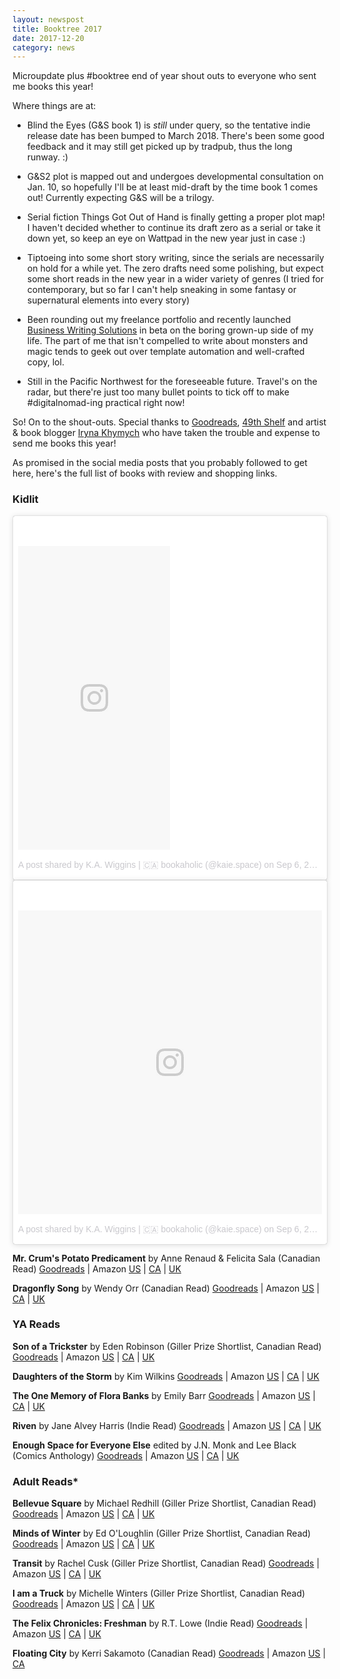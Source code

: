 ```yaml
---
layout: newspost
title: Booktree 2017
date: 2017-12-20
category: news
---
```


Microupdate plus #booktree end of year shout outs to everyone who sent me books this year!

Where things are at: 

- Blind the Eyes (G&S book 1) is *still* under query, so the tentative indie release date has been bumped to March 2018. There's been some good feedback and it may still get picked up by tradpub, thus the long runway. :)

- G&S2 plot is mapped out and undergoes developmental consultation on Jan. 10, so hopefully I'll be at least mid-draft by the time book 1 comes out! Currently expecting G&S will be a trilogy.

- Serial fiction Things Got Out of Hand is finally getting a proper plot map! I haven't decided whether to continue its draft zero as a serial or take it down yet, so keep an eye on Wattpad in the new year just in case :)

- Tiptoeing into some short story writing, since the serials are necessarily on hold for a while yet. The zero drafts need some polishing, but expect some short reads in the new year in a wider variety of genres (I tried for contemporary, but so far I can't help sneaking in some fantasy or supernatural elements into every story)

- Been rounding out my freelance portfolio and recently launched [Business Writing Solutions](http://www.businesswriting.solutions) in beta on the boring grown-up side of my life. The part of me that isn't compelled to write about monsters and magic tends to geek out over template automation and well-crafted copy, lol.

- Still in the Pacific Northwest for the foreseeable future. Travel's on the radar, but there're just too many bullet points to tick off to make #digitalnomad-ing practical right now!

So! On to the shout-outs. Special thanks to [Goodreads](https://www.goodreads.com/giveaway), [49th Shelf](https://49thshelf.com) and artist & book blogger [Iryna Khymych](https://twitter.com/IrynaKhymych) who have taken the trouble and expense to send me books this year!

As promised in the social media posts that you probably followed to get here, here's the full list of books with review and shopping links.

### Kidlit

<blockquote class="instagram-media" data-instgrm-permalink="https://www.instagram.com/p/BYtiR0jFFLN/" data-instgrm-version="8" style=" background:#FFF; border:0; border-radius:3px; box-shadow:0 0 1px 0 rgba(0,0,0,0.5),0 1px 10px 0 rgba(0,0,0,0.15); margin: 1px; max-width:658px; padding:0; width:99.375%; width:-webkit-calc(100% - 2px); width:calc(100% - 2px);"><div style="padding:8px;"> <div style=" background:#F8F8F8; line-height:0; margin-top:40px; padding:50.0% 0; text-align:center; width:50%;"> <div style=" background:url(data:image/png;base64,iVBORw0KGgoAAAANSUhEUgAAACwAAAAsCAMAAAApWqozAAAABGdBTUEAALGPC/xhBQAAAAFzUkdCAK7OHOkAAAAMUExURczMzPf399fX1+bm5mzY9AMAAADiSURBVDjLvZXbEsMgCES5/P8/t9FuRVCRmU73JWlzosgSIIZURCjo/ad+EQJJB4Hv8BFt+IDpQoCx1wjOSBFhh2XssxEIYn3ulI/6MNReE07UIWJEv8UEOWDS88LY97kqyTliJKKtuYBbruAyVh5wOHiXmpi5we58Ek028czwyuQdLKPG1Bkb4NnM+VeAnfHqn1k4+GPT6uGQcvu2h2OVuIf/gWUFyy8OWEpdyZSa3aVCqpVoVvzZZ2VTnn2wU8qzVjDDetO90GSy9mVLqtgYSy231MxrY6I2gGqjrTY0L8fxCxfCBbhWrsYYAAAAAElFTkSuQmCC); display:block; height:44px; margin:0 auto -44px; position:relative; top:-22px; width:44px;"></div></div><p style=" color:#c9c8cd; font-family:Arial,sans-serif; font-size:14px; line-height:17px; margin-bottom:0; margin-top:8px; overflow:hidden; padding:8px 0 7px; text-align:center; text-overflow:ellipsis; white-space:nowrap;"><a href="https://www.instagram.com/p/BYtiR0jFFLN/" style=" color:#c9c8cd; font-family:Arial,sans-serif; font-size:14px; font-style:normal; font-weight:normal; line-height:17px; text-decoration:none;" target="_blank">A post shared by K.A. Wiggins | 🇨🇦 bookaholic (@kaie.space)</a> on <time style=" font-family:Arial,sans-serif; font-size:14px; line-height:17px;" datetime="2017-09-06T19:35:03+00:00">Sep 6, 2017 at 12:35pm PDT</time></p></div></blockquote> <script async defer src="//platform.instagram.com/en_US/embeds.js"></script> <blockquote class="instagram-media" data-instgrm-permalink="https://www.instagram.com/p/BYtiR0jFFLN/" data-instgrm-version="8" style=" background:#FFF; border:0; border-radius:3px; box-shadow:0 0 1px 0 rgba(0,0,0,0.5),0 1px 10px 0 rgba(0,0,0,0.15); margin: 1px; max-width:658px; padding:0; width:99.375%; width:-webkit-calc(100% - 2px); width:calc(100% - 2px);"><div style="padding:8px;"> <div style=" background:#F8F8F8; line-height:0; margin-top:40px; padding:50.0% 0; text-align:center; width:100%;"> <div style=" background:url(data:image/png;base64,iVBORw0KGgoAAAANSUhEUgAAACwAAAAsCAMAAAApWqozAAAABGdBTUEAALGPC/xhBQAAAAFzUkdCAK7OHOkAAAAMUExURczMzPf399fX1+bm5mzY9AMAAADiSURBVDjLvZXbEsMgCES5/P8/t9FuRVCRmU73JWlzosgSIIZURCjo/ad+EQJJB4Hv8BFt+IDpQoCx1wjOSBFhh2XssxEIYn3ulI/6MNReE07UIWJEv8UEOWDS88LY97kqyTliJKKtuYBbruAyVh5wOHiXmpi5we58Ek028czwyuQdLKPG1Bkb4NnM+VeAnfHqn1k4+GPT6uGQcvu2h2OVuIf/gWUFyy8OWEpdyZSa3aVCqpVoVvzZZ2VTnn2wU8qzVjDDetO90GSy9mVLqtgYSy231MxrY6I2gGqjrTY0L8fxCxfCBbhWrsYYAAAAAElFTkSuQmCC); display:block; height:44px; margin:0 auto -44px; position:relative; top:-22px; width:44px;"></div></div><p style=" color:#c9c8cd; font-family:Arial,sans-serif; font-size:14px; line-height:17px; margin-bottom:0; margin-top:8px; overflow:hidden; padding:8px 0 7px; text-align:center; text-overflow:ellipsis; white-space:nowrap;"><a href="https://www.instagram.com/p/BYtiR0jFFLN/" style=" color:#c9c8cd; font-family:Arial,sans-serif; font-size:14px; font-style:normal; font-weight:normal; line-height:17px; text-decoration:none;" target="_blank">A post shared by K.A. Wiggins | 🇨🇦 bookaholic (@kaie.space)</a> on <time style=" font-family:Arial,sans-serif; font-size:14px; line-height:17px;" datetime="2017-09-06T19:35:03+00:00">Sep 6, 2017 at 12:35pm PDT</time></p></div></blockquote> <script async defer src="//platform.instagram.com/en_US/embeds.js"></script>

**Mr. Crum's Potato Predicament** by Anne Renaud & Felicita Sala (Canadian Read)
[Goodreads](https://www.goodreads.com/book/show/33961368-mr-crum-s-potato-predicament?ac=1&from_search=true) | Amazon [US](https://www.amazon.com/gp/product/1771386193/ref=x_gr_w_bb?ie=UTF8&tag=x_gr_w_bb_ca-20&linkCode=as2&camp=15121&creative=330641) | [CA](https://www.amazon.ca/gp/product/1771386193/ref=x_gr_w_bb?ie=UTF8&tag=x_gr_w_bb_ca-20&linkCode=as2&camp=15121&creative=330641) | [UK](https://www.amazon.co.uk/gp/product/1771386193/ref=x_gr_w_bb?ie=UTF8&tag=x_gr_w_bb_ca-20&linkCode=as2&camp=15121&creative=330641)

**Dragonfly Song** by Wendy Orr (Canadian Read)
[Goodreads](https://www.goodreads.com/book/show/29866071-dragonfly-song?ac=1&from_search=true) | Amazon [US](https://www.amazon.com/gp/product/1760290025/ref=x_gr_w_bb?ie=UTF8&tag=x_gr_w_bb_ca-20&linkCode=as2&camp=15121&creative=330641) | [CA](https://www.amazon.ca/gp/product/1760290025/ref=x_gr_w_bb?ie=UTF8&tag=x_gr_w_bb_ca-20&linkCode=as2&camp=15121&creative=330641) | [UK](https://www.amazon.co.uk/gp/product/1760290025/ref=x_gr_w_bb?ie=UTF8&tag=x_gr_w_bb_ca-20&linkCode=as2&camp=15121&creative=330641)

### YA Reads

**Son of a Trickster** by Eden Robinson (Giller Prize Shortlist, Canadian Read)
[Goodreads](https://www.goodreads.com/book/show/30257957-son-of-a-trickster?ac=1&from_search=true) | Amazon [US](https://www.amazon.com/gp/product/0345810783/ref=x_gr_w_bb?ie=UTF8&tag=x_gr_w_bb_ca-20&linkCode=as2&camp=15121&creative=330641) | [CA](https://www.amazon.ca/gp/product/0345810783/ref=x_gr_w_bb?ie=UTF8&tag=x_gr_w_bb_ca-20&linkCode=as2&camp=15121&creative=330641) | [UK](https://www.amazon.co.uk/gp/product/0345810783/ref=x_gr_w_bb?ie=UTF8&tag=x_gr_w_bb_ca-20&linkCode=as2&camp=15121&creative=330641)

**Daughters of the Storm** by Kim Wilkins
[Goodreads](https://www.goodreads.com/book/show/35457253-daughters-of-the-storm?ac=1&from_search=true) | Amazon [US](https://www.amazon.com/gp/product/0399177477/ref=x_gr_w_bb?ie=UTF8&tag=x_gr_w_bb_ca-20&linkCode=as2&camp=15121&creative=330641) | [CA](https://www.amazon.ca/gp/product/0399177477/ref=x_gr_w_bb?ie=UTF8&tag=x_gr_w_bb_ca-20&linkCode=as2&camp=15121&creative=330641) | [UK](https://www.amazon.co.uk/gp/product/0399177477/ref=x_gr_w_bb?ie=UTF8&tag=x_gr_w_bb_ca-20&linkCode=as2&camp=15121&creative=330641)

**The One Memory of Flora Banks** by Emily Barr
[Goodreads](https://www.goodreads.com/book/show/30849412-the-one-memory-of-flora-banks?ac=1&from_search=true) | Amazon [US](https://www.amazon.com/gp/product/0141368519/ref=x_gr_w_bb?ie=UTF8&tag=x_gr_w_bb_ca-20&linkCode=as2&camp=15121&creative=330641) | [CA](https://www.amazon.ca/gp/product/0141368519/ref=x_gr_w_bb?ie=UTF8&tag=x_gr_w_bb_ca-20&linkCode=as2&camp=15121&creative=330641) | [UK](https://www.amazon.co.uk/gp/product/0141368519/ref=x_gr_w_bb?ie=UTF8&tag=x_gr_w_bb_ca-20&linkCode=as2&camp=15121&creative=330641)

**Riven** by Jane Alvey Harris (Indie Read)
[Goodreads](https://www.goodreads.com/book/show/34584961-riven) | Amazon [US](https://www.amazon.com/gp/product/1544054173/ref=x_gr_w_bb?ie=UTF8&tag=x_gr_w_bb_ca-20&linkCode=as2&camp=15121&creative=330641) | [CA](https://www.amazon.ca/gp/product/1544054173/ref=x_gr_w_bb?ie=UTF8&tag=x_gr_w_bb_ca-20&linkCode=as2&camp=15121&creative=330641) | [UK](https://www.amazon.co.uk/gp/product/1544054173/ref=x_gr_w_bb?ie=UTF8&tag=x_gr_w_bb_ca-20&linkCode=as2&camp=15121&creative=330641)

**Enough Space for Everyone Else** edited by J.N. Monk and Lee Black (Comics Anthology)
[Goodreads](https://www.goodreads.com/book/show/33542852-enough-space-for-everyone-else?ac=1&from_search=true) | Amazon [US](https://www.amazon.com/Enough-Space-Everyone-Else-Monk/dp/0993997082/ref=sr_1_1?s=books&ie=UTF8&qid=1513813841&sr=1-1&keywords=Enough+Space+for+Everyone+Else) | [CA](https://www.amazon.ca/Enough-Space-Everyone-Else-Monk/dp/0993997082/ref=sr_1_1?s=books&ie=UTF8&qid=1513813841&sr=1-1&keywords=Enough+Space+for+Everyone+Else) | [UK](https://www.amazon.co.uk/Enough-Space-Everyone-Else-Monk/dp/0993997082/ref=sr_1_1?s=books&ie=UTF8&qid=1513813841&sr=1-1&keywords=Enough+Space+for+Everyone+Else)

### Adult Reads*

**Bellevue Square** by Michael Redhill (Giller Prize Shortlist, Canadian Read)
[Goodreads](https://www.goodreads.com/book/show/33595663-bellevue-square?ac=1&from_search=true) | Amazon [US](https://www.amazon.com/gp/product/0385684835/ref=x_gr_w_bb?ie=UTF8&tag=x_gr_w_bb_ca-20&linkCode=as2&camp=15121&creative=330641) | [CA](https://www.amazon.ca/gp/product/0385684835/ref=x_gr_w_bb?ie=UTF8&tag=x_gr_w_bb_ca-20&linkCode=as2&camp=15121&creative=330641) | [UK](https://www.amazon.co.uk/gp/product/0385684835/ref=x_gr_w_bb?ie=UTF8&tag=x_gr_w_bb_ca-20&linkCode=as2&camp=15121&creative=330641)

**Minds of Winter** by Ed O'Loughlin (Giller Prize Shortlist, Canadian Read)
[Goodreads](https://www.goodreads.com/book/show/29776084-minds-of-winter?ac=1&from_search=true) | Amazon [US](https://www.amazon.com/gp/product/1681442450/ref=x_gr_w_bb?ie=UTF8&tag=x_gr_w_bb_ca-20&linkCode=as2&camp=15121&creative=330641) | [CA](https://www.amazon.ca/gp/product/1681442450/ref=x_gr_w_bb?ie=UTF8&tag=x_gr_w_bb_ca-20&linkCode=as2&camp=15121&creative=330641) | [UK](https://www.amazon.co.uk/gp/product/1681442450/ref=x_gr_w_bb?ie=UTF8&tag=x_gr_w_bb_ca-20&linkCode=as2&camp=15121&creative=330641)

**Transit** by Rachel Cusk (Giller Prize Shortlist, Canadian Read)
[Goodreads](https://www.goodreads.com/book/show/29939363-transit?ac=1&from_search=true) | Amazon [US](https://www.amazon.com/gp/product/0374278628/ref=x_gr_w_bb?ie=UTF8&tag=x_gr_w_bb_ca-20&linkCode=as2&camp=15121&creative=330641) | [CA](https://www.amazon.ca/gp/product/0374278628/ref=x_gr_w_bb?ie=UTF8&tag=x_gr_w_bb_ca-20&linkCode=as2&camp=15121&creative=330641) | [UK](https://www.amazon.co.uk/gp/product/0374278628/ref=x_gr_w_bb?ie=UTF8&tag=x_gr_w_bb_ca-20&linkCode=as2&camp=15121&creative=330641)

**I am a Truck** by Michelle Winters (Giller Prize Shortlist, Canadian Read)
[Goodreads](https://www.goodreads.com/book/show/29902535-i-am-a-truck?ac=1&from_search=true) | Amazon [US](https://www.amazon.com/gp/product/1926743784/ref=x_gr_w_bb?ie=UTF8&tag=x_gr_w_bb_ca-20&linkCode=as2&camp=15121&creative=330641) | [CA](https://www.amazon.ca/gp/product/1926743784/ref=x_gr_w_bb?ie=UTF8&tag=x_gr_w_bb_ca-20&linkCode=as2&camp=15121&creative=330641) | [UK](https://www.amazon.co.uk/gp/product/1926743784/ref=x_gr_w_bb?ie=UTF8&tag=x_gr_w_bb_ca-20&linkCode=as2&camp=15121&creative=330641)

**The Felix Chronicles: Freshman** by R.T. Lowe (Indie Read)
[Goodreads](https://www.goodreads.com/book/show/25714503-freshmen?ac=1&from_search=true) | Amazon [US](https://www.amazon.com/gp/product/151195843X/ref=x_gr_w_bb?ie=UTF8&tag=x_gr_w_bb_ca-20&linkCode=as2&camp=15121&creative=330641) | [CA](https://www.amazon.ca/gp/product/151195843X/ref=x_gr_w_bb?ie=UTF8&tag=x_gr_w_bb_ca-20&linkCode=as2&camp=15121&creative=330641) | [UK](https://www.amazon.co.uk/gp/product/151195843X/ref=x_gr_w_bb?ie=UTF8&tag=x_gr_w_bb_ca-20&linkCode=as2&camp=15121&creative=330641)

**Floating City** by Kerri Sakamoto (Canadian Read)
[Goodreads](https://www.goodreads.com/book/show/25488994-floating-city?from_search=true) | Amazon [US](https://www.amazon.com/gp/product/0345809890/ref=x_gr_w_bb?ie=UTF8&tag=x_gr_w_bb_ca-20&linkCode=as2&camp=15121&creative=330641) | [CA](https://www.amazon.ca/gp/product/0345809890/ref=x_gr_w_bb?ie=UTF8&tag=x_gr_w_bb_ca-20&linkCode=as2&camp=15121&creative=330641)

